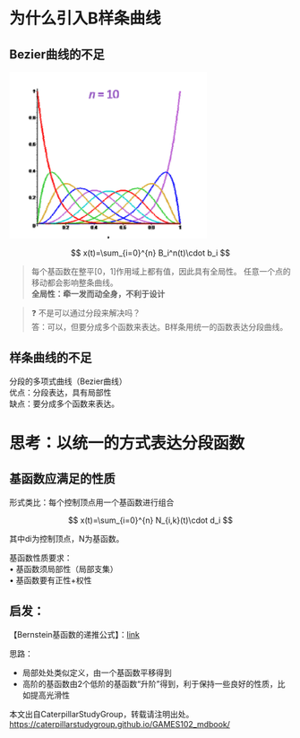 # 为什么引入B样条曲线

## Bezier曲线的不足   

![](../assets/曲线1.png)   

$$
x(t)=\sum_{i=0}^{n} B_i^n(t)\cdot b_i
$$

> 每个基函数在整平[0，1]作用域上都有值，因此具有全局性。
任意一个点的移动都会影响整条曲线。    
> **全局性：牵一发而动全身，不利于设计**  

> &#x2753; 不是可以通过分段来解决吗？   
答：可以，但要分成多个函数来表达。B样条用统一的函数表达分段曲线。


## 样条曲线的不足  

分段的多项式曲线（Bezier曲线）  
优点：分段表达，具有局部性   
缺点：要分成多个函数来表达。

# 思考：以统一的方式表达分段函数  

## 基函数应满足的性质

形式类比：每个控制顶点用一个基函数进行组合   

$$
x(t)=\sum_{i=0}^{n} N_{i,k}(t)\cdot d_i
$$

其中di为控制顶点，N为基函数。  

基函数性质要求：  
• 基函数须局部性（局部支集）  
• 基函数要有正性+权性   

## 启发： 

【Bernstein基函数的递推公式】：[link](../BezierCurve/Property.md)  

思路：   
- 局部处处类似定义，由一个基函数平移得到    
- 高阶的基函数由2个低阶的基函数“升阶”得到，利于保持一些良好的性质，比如提高光滑性   

本文出自CaterpillarStudyGroup，转载请注明出处。
https://caterpillarstudygroup.github.io/GAMES102_mdbook/


